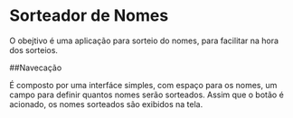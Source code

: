 # Sorteador de Nomes

O obejtivo é uma aplicação para sorteio do nomes, para facilitar na hora dos sorteios.

##Navecação

É composto por uma interfáce simples, com espaço para os nomes, um campo para definir quantos nomes serão sorteados. Assim que o botão é acionado, os nomes sorteados são exibidos na tela.
